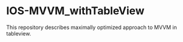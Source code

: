 # IOS-MVVM_withTableView
This repository describes maximally optimized approach to MVVM in tableview.
